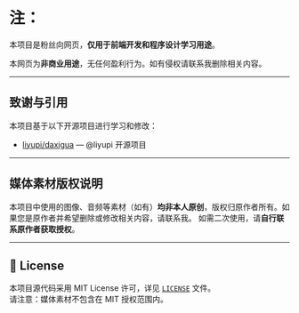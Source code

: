 # 注：

本项目是粉丝向网页，**仅用于前端开发和程序设计学习用途**。  

本网页为**非商业用途**，无任何盈利行为。如有侵权请联系我删除相关内容。

---

## 致谢与引用

本项目基于以下开源项目进行学习和修改：

- [liyupi/daxigua](https://github.com/liyupi/daxigua) — @liyupi 开源项目

---

## 媒体素材版权说明

本项目中使用的图像、音频等素材（如有）**均非本人原创**，版权归原作者所有。如果您是原作者并希望删除或修改相关内容，请联系我。
如需二次使用，请**自行联系原作者获取授权**。

---

## 📜 License

本项目源代码采用 MIT License 许可，详见 [`LICENSE`](./LICENSE) 文件。  
请注意：媒体素材不包含在 MIT 授权范围内。

